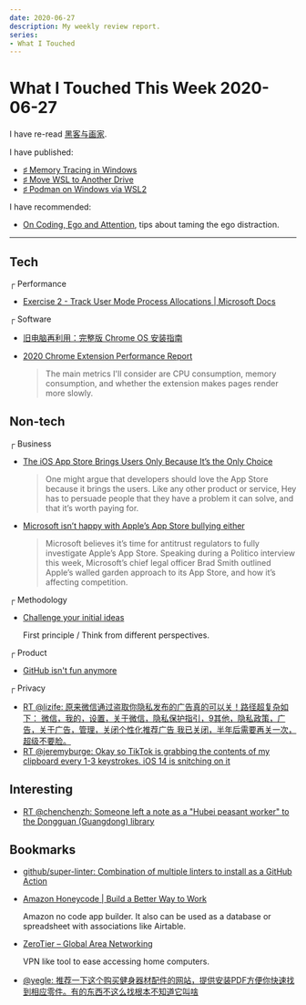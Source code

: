 ```yaml
---
date: 2020-06-27
description: My weekly review report.
series:
- What I Touched
---
```


# What I Touched This Week 2020-06-27

I have re-read [黑客与画家](https://www.goodreads.com/review/show/3262250836).

I have published:

* [♯ Memory Tracing in Windows](ia-writer://open?path=/Locations/iCloud/§%20Blog/Posts/Posts%20-%202020/2006%20-%20Memory%20Tracing%20in%20Windows/♯%20Memory%20Tracing%20in%20Windows.md)
* [♯ Move WSL to Another Drive](ia-writer://open?path=/Locations/iCloud/§%20Blog/Posts/Posts%20-%202020/2006%20-%20Move%20WSL%20to%20Another%20Drive/♯%20Move%20WSL%20to%20Another%20Drive.md)
* [♯ Podman on Windows via WSL2](ia-writer://open?path=/Locations/iCloud/§%20Blog/Posts/Posts%20-%202020/2006%20-%20Podman%20on%20Windows%20via%20WSL2/♯%20Podman%20on%20Windows%20via%20WSL2.md)

I have recommended:

* [On Coding, Ego and Attention](https://josebrowne.com/on-coding-ego-and-attention/), tips about taming the ego distraction.

---

## Tech

┌ Performance

* [Exercise 2 - Track User Mode Process Allocations | Microsoft Docs](https://docs.microsoft.com/en-us/windows-hardware/test/wpt/memory-footprint-optimization-exercise-2)

┌ Software

* [旧电脑再利用：完整版 Chrome OS 安装指南](https://sspai.com/post/61056)
* [2020 Chrome Extension Performance Report](https://www.debugbear.com/blog/2020-chrome-extension-performance-report)

    > The main metrics I'll consider are CPU consumption, memory consumption, and whether the extension makes pages render more slowly.

## Non-tech

┌ Business

* [The iOS App Store Brings Users Only Because It’s the Only Choice](https://inessential.com/2020/06/20/the_ios_app_store_brings_users_only_beca)

    > One might argue that developers should love the App Store because it brings the users. Like any other product or service, Hey has to persuade people that they have a problem it can solve, and that it’s worth paying for.

* [Microsoft isn’t happy with Apple’s App Store bullying either](https://www.theverge.com/2020/6/19/21296657/microsoft-apple-app-store-antitrust-comments)

    > Microsoft believes it’s time for antitrust regulators to fully investigate Apple’s App Store. Speaking during a Politico interview this week, Microsoft’s chief legal officer Brad Smith outlined Apple’s walled garden approach to its App Store, and how it’s affecting competition.

┌ Methodology

* [Challenge your initial ideas](https://bytes.babbel.com/en/articles/2020-06-15-challenge-your-ideas.html)

    First principle / Think from different perspectives.

┌ Product

* [GitHub isn't fun anymore](https://jaredpalmer.com/github-isnt-fun-anymore)

┌ Privacy

* [RT @lizife: 原来微信通过盗取你隐私发布的广告真的可以关！路径超复杂如下： 微信，我的，设置，关于微信，隐私保护指引，9其他，隐私政策，广告，关于广告，管理，关闭个性化推荐广告 我已关闭，半年后需要再关一次，超级不要脸。](https://twitter.com/doitian/status/1276792351839510528)
* [RT @jeremyburge: Okay so TikTok is grabbing the contents of my clipboard every 1-3 keystrokes. iOS 14 is snitching on it](https://twitter.com/doitian/status/1276124261095096320)

## Interesting

* [RT @chenchenzh: Someone left a note as a "Hubei peasant worker" to the Dongguan (Guangdong) library](https://twitter.com/doitian/status/1276125369548959745)

## Bookmarks

* [github/super-linter: Combination of multiple linters to install as a GitHub Action](https://github.com/github/super-linter)
* [Amazon Honeycode | Build a Better Way to Work](https://www.honeycode.aws)

    Amazon no code app builder. It also can be used as a database or spreadsheet with associations like Airtable.

* [ZeroTier – Global Area Networking](https://www.zerotier.com)

    VPN like tool to ease accessing home computers.

* [@yegle: 推荐一下这个购买健身器材配件的网站，提供安装PDF方便你快速找到相应零件。有的东西不这么找根本不知道它叫啥](https://fitnesspartswarehouse.com/shop/elliptical-machines/nordictrack-elite-10-9-i-elliptical-v0/)
